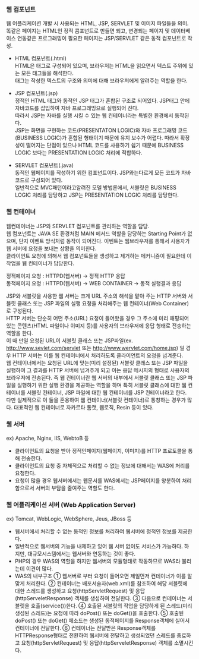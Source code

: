 ### 웹 컴포넌트  
웹 어플리케이션 개발 시 사용되는 HTML, JSP, SERVLET 및 이미지 파일들을 의미.  
똑같은 페이지는 HTML인 정적 콤포넌트로 만들면 되고, 
변경되는 페이지 및 데이터베이스 연동같은 프로그래밍이 필요한 페이지는 JSP/SERVLET 같은 동적 컴포넌트로 작성.

-  HTML 컴포넌트(.html)  
HTML은 태그로 구성되어 있으며, 브라우저는 HTML을 읽으면서 텍스트 주위에 있는 모든 태그들을 해석한다.  
태그는 작성한 텍스트의 구조와 의미에 대해 브라우저에게 알려주는 역할을 한다.

-  JSP 컴포넌트(.jsp)  
정적인 HTML 태그와 동적인 JSP 태그가 혼합된 구조로 되어있다. JSP태그 안에 자바코드를 삽입하여 자바 프로그래밍으로 실행되어 진다.  
따라서 JSP는 자바를 실행 시킬 수 있는 웹 컨테이너라는 특별한 환경에서 동작된다.  
JSP는 화면을 구현하는 코드(PRESENTATON LOGIC)와 자바 프로그래밍 코드(BUSINESS LOGIC)가 혼합된 형태이기 때문에 유지 보수가 어렵다.
따라서 확장성이 떨어지는 단점이 있으나 HTML 코드를 사용하기 쉽기 때문에 BUSINESS LOGIC 보다는 PRESENTATION LOGIC 처리에 적합하다.

- SERVLET 컴포넌트(.java)  
동적인 웹페이지를 작성하기 위한 컴포넌트이다. JSP와는다르게 모든 코드가 자바 코드로 구성되어 있다.  
일반적으로 MVC패턴이라고알려진 모델 방법론에서, 서블릿은 BUSINESS LOGIC 처리를 담당하고 JSP는 PRESENTATION LOGIC 처리를 담당한다.


### 웹 컨테이너
웹컨테이너는 JSP와 SERVLET 컴포넌트를 관리하는 역할을 담당.  
웹 컴포넌트는 JAVA SE 환경처럼 MAIN 메서드 역할을 담당하는 Starting Point가 없으며, 단지 이벤트 방식처럼 동작이 되어진다.
이벤트는 웹브라우저를 통해서 사용자가 웹 서버에 요청을 보내는 상황을 의미한다.  
클라이언트 요청에 의해서 웹 컴포넌트들을 생성하고 제거하는 메커니즘이 필요한데 이 작업을 웹 컨테이너가 담당한다.

정적페이지 요청 : HTTPD(웹서버) -> 정적 HTTP 응답  
동적페이지 요청 : HTTPD(웹서버) -> WEB CONTAINER -> 동적 실행결과 응답

JSP와 서블릿을 사용한 웹 서버는 크게 URL 주소의 해석을 맡아 주는 HTTP 서버와 서블릿 클래스 또는 JSP 파일의 실행 요청을 처리해주는 웹 컨테이너(Web Container)로 구성된다.  
HTTP 서버는 단순히 어떤 주소(URL) 요청이 들어왔을 경우 그 주소에 미리 매핑되어 있는 콘텐츠(HTML 파일이나 이미지 등)를 사용자의 브라우저에 응답 형태로 전송하는 역할을 한다.  
이 때 만일 요청된 URL이 서블릿 클래스 또는 JSP파일(ex. http://www.sevlet.com/servlet 또는 http://www.wervlet.com/home.jsp) 일 경우 HTTP 서버는 이를 웹 컨테이너에서 처리하도록 클라이언트의 요청을 넘겨준다.  
웹 컨테이너에서는 요청된 URL에 맞는(미리 설정된) 서블릿 클래스 또는 JSP 파일을 실행하여 그 결과를 HTTP 서버에 넘겨주게 되고 이는 응답 메시지의 형태로 사용자의 브라우저에 전송된다. 
즉 웹 컨테이너란 웹 서버의 내부에서 서블릿 클래스 또는 JSP 파일을 실행하기 위한 실행 환경을 제공하는 역할을 하며 특히 서블릿 클래스에 대한 웹 컨테이너를 서블릿 컨테이너, JSP 파일에 대한 웹 컨테이너를 JSP 컨테이너라고 한다.  
다만 실제적으로 이 둘을 혼용하여 웹 컨테이너(서블릿 컨테이너)로 통칭하는 경우가 많다. 대표적인 웹 컨테이너로 자카르타 톰캣, 웹로직, Resin 등이 있다.  

### 웹 서버
ex) Apache, Nginx, IIS, WebtoB 등
- 클라이언트의 요청을 받아 정적인페이지(웹페이지, 이미지)를 HTTP 프로토콜을 통해 전송한다.
- 클라이언트의 요청 중 자체적으로 처리할 수 없는 정보에 대해서는 WAS에 처리를 요청한다.
- 요청이 많을 경우 웹서버에서는 웹문서를 WAS에서는 JSP페이지를 양분하여 처리 함으로서 서버의 부담을 줄여주는 역할도 한다.

### 웹 어플리케이션 서버 (Web Application Server)
ex) Tomcat, WebLogic, WebSphere, Jeus, JBoss 등
- 웹서버에서 처리할 수 없는 동적인 정보를 처리하여 웹서버에 정적인 정보를 제공한다.
- 일반적으로 웹서버의 기능을 내제하고 있어 웹 서버 없이도 서비스가 가능하다. 하지만, 대규모시스템에서는 웹서버와 연동하는 것이 좋다.
- PHP의 경우 WAS의 역할을 하지만 웹서버의 모듈형태로 작동하므로 WAS라 불리는데 이견이 많다.
- WAS의 내부구조
① 웹서버로 부터 요청이 들어오면 제일먼저 컨테이너가 이를 알맞게 처리한다.
② 컨테이너는 배포서술자(web.xml)를 참조하여 해당 서블릿에 대한 스레드를 생성하고 요청(httpServletRequest) 및 응답(httpServeletResponse) 객체를 생성하여 전달한다.
③ 다음으로 컨테이너는 서블릿을 호출(service())한다.
④ 호출된 서블릿의 작업을 담당하게 된 스레드(미리 생성된 스레드)는 요청에 따라 doPost() 또는 doGet()을 호출한다.
⑤ 호출된 doPost() 또는 doGet() 메소드는 생성된 동적페이지를 Response객체에 실어서 컨테이너에 전달한다.
⑥ 컨테이너는 전달받은 Response객체를 HTTPResponse형태로 전환하여 웹서버에 전달하고 생성되었던 스레드를 종료하고 요청(httpServletRequest) 및 응답(httpServeletResponse) 객체를 소멸시킨다.
